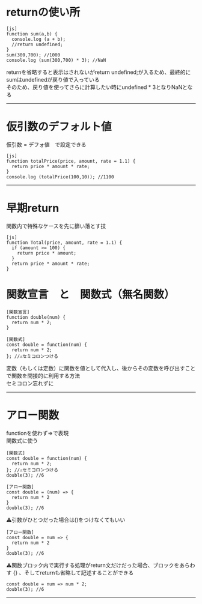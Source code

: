 # returnの使い所
~~~
[js]
function sum(a,b) {
  console.log (a + b);
  //return undefined;
}
sum(300,700); //1000
console.log (sum(300,700) * 3); //NaN
~~~
returnを省略すると表示はされないがreturn undefined;が入るため、最終的にsumはundefinedが戻り値で入っている    
そのため、戻り値を使ってさらに計算したい時にundefined * 3となりNaNとなる
***

# 仮引数のデフォルト値
仮引数 = デフォ値　で設定できる
~~~
[js]
function totalPrice(price, amount, rate = 1.1) {
  return price * amount * rate;
}
console.log (totalPrice(100,10)); //1100
~~~
***

# 早期return
関数内で特殊なケースを先に篩い落とす技 
~~~
[js]
function Total(price, amount, rate = 1.1) {
  if (amount >= 100) {
    return price * amount;
  }
  return price * amount * rate;
}
~~~

# 関数宣言　と　関数式（無名関数）
~~~
[関数宣言]
function double(num) {
  return num * 2;
}
~~~
~~~
[関数式]
const double = function(num) {
  return num * 2;
}; //⚠️セミコロンつける
~~~
変数（もしくは定数）に関数を値として代入し、後からその変数を呼び出すことで関数を間接的に利用する方法   
セミコロン忘れずに
***

# アロー関数
functionを使わず=>で表現   
関数式に使う    
~~~
[関数式]
const double = function(num) {
  return num * 2;
}; //⚠️セミコロンつける
double(3); //6
~~~
~~~
[アロー関数]
const double = (num) => {
  return num * 2
}
double(3); //6
~~~
⚠️引数がひとつだった場合は()をつけなくてもいい
~~~
[アロー関数]
const double = num => {
  return num * 2
}
double(3); //6
~~~
⚠️関数ブロック内で実行する処理がreturn文だけだった場合、ブロックをあらわす {} 、そしてreturnも省略して記述することができる
~~~
const double = num => num * 2;
double(3); //6
~~~
***
